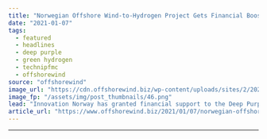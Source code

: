 ```yaml
---
title: "Norwegian Offshore Wind-to-Hydrogen Project Gets Financial Boost"
date: "2021-01-07"
tags: 
  - featured
  - headlines
  - deep purple
  - green hydrogen
  - technipfmc
  - offshorewind
source: "offshorewind"
image_url: "https://cdn.offshorewind.biz/wp-content/uploads/sites/2/2021/01/07101002/Deep-Purple-TechnipFMC.png"
image_fp: "/assets/img/post_thumbnails/46.png"
lead: "Innovation Norway has granted financial support to the Deep Purple project, which is developing"
article_url: "https://www.offshorewind.biz/2021/01/07/norwegian-offshore-wind-to-hydrogen-project-gets-financial-boost/"
---
```


---
